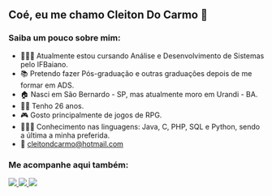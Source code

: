 ## Coé, eu me chamo Cleiton Do Carmo 👋

### Saiba um pouco sobre mim:

- 👨🏻‍🎓 Atualmente estou cursando Análise e Desenvolvimento de Sistemas pelo IFBaiano.
- 📚 Pretendo fazer Pós-graduação e outras graduações depois de me formar em ADS.
- 🏠 Nasci em São Bernardo - SP, mas atualmente moro em Urandi - BA.
- 👦🏻 Tenho 26 anos.
- 🎮 Gosto principalmente de jogos de RPG.
- 👨🏻‍💻 Conhecimento nas linguagens: Java, C, PHP, SQL e Python, sendo a última a minha preferida.
- 📧 cleitondcarmo@hotmail.com

### Me acompanhe aqui também:
<a href="https://www.instagram.com/cleitondcarmo/" rel="nofollow">
  <img src="https://user-images.githubusercontent.com/81137205/130878355-7fc5bc13-f911-4fe7-8f3d-b909442e8716.png"  style="max-width:100%;">
</a>

<a href="https://www.linkedin.com/in/cleiton-do-carmo-344954209/" rel="nofollow">
  <img src="(https://user-images.githubusercontent.com/81137205/130878693-3ab62b1f-bee6-458d-bea5-5e1e8f7dad78.png"  style="max-width:100%;">
</a>

<a href="https://www.facebook.com/kleiton.aparecido.9/" rel="nofollow">
  <img src="(https://user-images.githubusercontent.com/81137205/130878874-63a93733-6b62-4a51-baaf-9b52c6eb3a1e.png"  style="max-width:100%;">
</a>